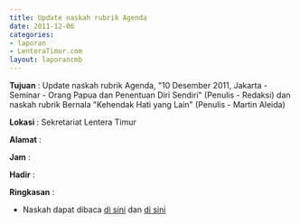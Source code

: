 ```yaml
---
title: Update naskah rubrik Agenda
date: 2011-12-06
categories:
- laporan
- LenteraTimur.com
layout: laporancmb
---
```


**Tujuan** : Update naskah rubrik Agenda, "10 Desember 2011, Jakarta - Seminar - Orang Papua dan Penentuan Diri Sendiri" (Penulis - Redaksi) dan naskah rubrik Bernala "Kehendak Hati yang Lain" (Penulis - Martin Aleida)

**Lokasi** : Sekretariat Lentera Timur

**Alamat** : 

**Jam** : 

**Hadir** : 

**Ringkasan** : 
* Naskah dapat dibaca [di sini](http://www.lenteratimur.com/10-desember-2011-jakarta-seminar-orang-papua-dan-penentuan-diri-sendiri/) dan [di sini](http://www.lenteratimur.com/2011/12/kehendak-hati-yang-lain/)
